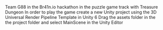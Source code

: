 Team G88 in the Br41n.io hackathon in the puzzle game track with Treasure Dungeon 
In order to play the game create a new Unity project using the 3D Universal Render Pipeline Template in Unity 6
Drag the assets folder in the the project folder and select MainScene in the Unity Editor
